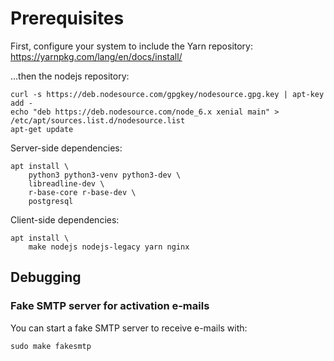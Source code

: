 # Prerequisites
First, configure your system to include the Yarn repository: https://yarnpkg.com/lang/en/docs/install/

...then the nodejs repository:

```
curl -s https://deb.nodesource.com/gpgkey/nodesource.gpg.key | apt-key add -
echo "deb https://deb.nodesource.com/node_6.x xenial main" > /etc/apt/sources.list.d/nodesource.list
apt-get update
```

Server-side dependencies:

```
apt install \
    python3 python3-venv python3-dev \
    libreadline-dev \
    r-base-core r-base-dev \
    postgresql
```

Client-side dependencies:

```
apt install \
    make nodejs nodejs-legacy yarn nginx
```

## Debugging

### Fake SMTP server for activation e-mails

You can start a fake SMTP server to receive e-mails with:

    sudo make fakesmtp
